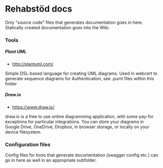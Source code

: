 # Rehabstöd docs
Only "source code" files that generates documentation goes in here. Statically created documentation goes into the Wiki.

### Tools

##### Plant UML
- http://plantuml.com/

Simple DSL-based language for creating UML diagrams. Used in webcert to generate sequence diagrams for Authentication, see .puml files within this folder

##### Draw.io
- https://www.draw.io/

draw.io is a free to use online diagramming application, with some pay-for exceptions for particular integrations. You can store your diagrams in Google Drive, OneDrive, Dropbox, in browser storage, or locally on your device filesystem.

### Configuration files
Config files for tools that generate documentation (swagger config etc.) can go in here as well in an appropriate subfolder.